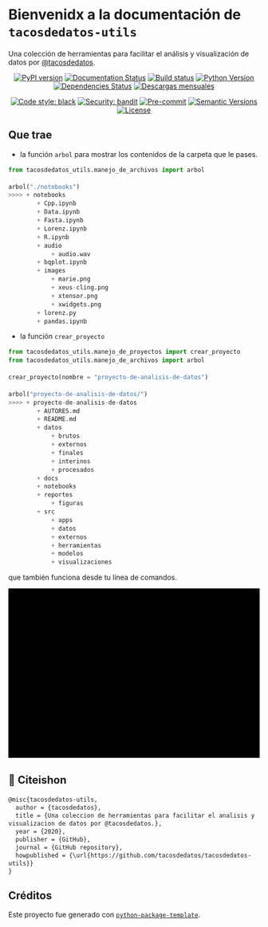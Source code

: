 # Bienvenidx a la documentación de `tacosdedatos-utils`

Una colección de herramientas para facilitar el análisis y visualización de datos por [@tacosdedatos](https://twitter.com/tacosdedatos).


<div align="center">

[![PyPI version](https://badge.fury.io/py/tacosdedatos-utils.svg)](https://badge.fury.io/py/tacosdedatos-utils)
[![Documentation Status](https://readthedocs.org/projects/tacosdedatos-utils/badge/?version=latest)](https://tacosdedatos-utils.readthedocs.io/es/latest/?badge=latest)
[![Build status](https://github.com/tacosdedatos/tacosdedatos-utils/workflows/build/badge.svg?branch=master&event=push)](https://github.com/tacosdedatos/tacosdedatos-utils/actions?query=workflow%3Abuild)
[![Python Version](https://img.shields.io/pypi/pyversions/tacosdedatos-utils.svg)](https://pypi.org/project/tacosdedatos-utils/)
[![Dependencies Status](https://img.shields.io/badge/dependencies-up%20to%20date-brightgreen.svg)](https://github.com/tacosdedatos/tacosdedatos-utils/pulls?utf8=%E2%9C%93&q=is%3Apr%20author%3Aapp%2Fdependabot)
[![Descargas mensuales](https://img.shields.io/pypi/dm/tacosdedatos-utils?color=%23dc0d7a&label=descargas)](https://img.shields.io/pypi/dm/tacosdedatos-utils?color=%23dc0d7a&label=descargas)

[![Code style: black](https://img.shields.io/badge/code%20style-black-000000.svg)](https://github.com/psf/black)
[![Security: bandit](https://img.shields.io/badge/security-bandit-green.svg)](https://github.com/PyCQA/bandit)
[![Pre-commit](https://img.shields.io/badge/pre--commit-enabled-brightgreen?logo=pre-commit&logoColor=white)](https://github.com/tacosdedatos/tacosdedatos-utils/blob/master/.pre-commit-config.yaml)
[![Semantic Versions](https://img.shields.io/badge/%F0%9F%9A%80-semantic%20versions-informational.svg)](https://github.com/tacosdedatos/tacosdedatos-utils/releases)
[![License](https://img.shields.io/github/license/tacosdedatos/tacosdedatos-utils)](https://github.com/tacosdedatos/tacosdedatos-utils/blob/master/LICENSE)

</div>

## Que trae

* la función `arbol` para mostrar los contenidos de la carpeta que le pases.
```python
from tacosdedatos_utils.manejo_de_archivos import arbol

arbol("./notebooks")
>>>> + notebooks
        + Cpp.ipynb
        + Data.ipynb
        + Fasta.ipynb
        + Lorenz.ipynb
        + R.ipynb
        + audio
            + audio.wav
        + bqplot.ipynb
        + images
            + marie.png
            + xeus-cling.png
            + xtensor.png
            + xwidgets.png
        + lorenz.py
        + pandas.ipynb
```

* la función `crear_proyecto`
```python
from tacosdedatos_utils.manejo_de_proyectos import crear_proyecto
from tacosdedatos_utils.manejo_de_archivos import arbol

crear_proyecto(nombre = "proyecto-de-analisis-de-datos")

arbol("proyecto-de-analisis-de-datos/")
>>>> + proyecto-de-analisis-de-datos
        + AUTORES.md
        + README.md
        + datos
            + brutos
            + externos
            + finales
            + interinos
            + procesados
        + docs
        + notebooks
        + reportes
            + figuras
        + src
            + apps
            + datos
            + externos
            + herramientas
            + modelos
            + visualizaciones
```
que también funciona desde tu línea de comandos.

![GIF mostrando como usar la linea de comandos con tacosdedatos-utils](https://github.com/chekos/pics_for_github/blob/master/2020-06-17%2014.06.39.gif?raw=true)


## 📃 Citeishon

```
@misc{tacosdedatos-utils,
  author = {tacosdedatos},
  title = {Una coleccion de herramientas para facilitar el analisis y visualizacion de datos por @tacosdedatos.},
  year = {2020},
  publisher = {GitHub},
  journal = {GitHub repository},
  howpublished = {\url{https://github.com/tacosdedatos/tacosdedatos-utils}}
}
```

## Créditos

Este proyecto fue generado con [`python-package-template`](https://github.com/TezRomacH/python-package-template).
